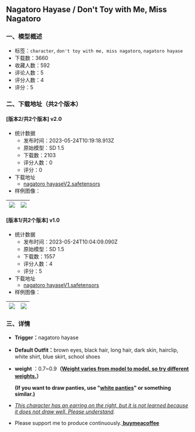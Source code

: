 ## Nagatoro Hayase / Don't Toy with Me, Miss Nagatoro
### 一、模型概述

- 标签：`character`, `don't toy with me, miss nagatoro`, `nagatoro hayase`
- 下载数：3660
- 收藏人数：592
- 评论人数：5
- 评分人数：4
- 评分：5

### 二、下载地址（共2个版本）

#### [版本2/共2个版本] v2.0

- 统计数据
  - 发布时间：2023-05-24T10:19:18.913Z
  - 原始模型：SD 1.5
  - 下载数：2103
  - 评分人数：0
  - 评分：0
- 下载地址
  - [nagatoro hayaseV2.safetensors](https://civitai.com/api/download/models/79673)
- 样例图像：

| <img src="https://image.civitai.com/xG1nkqKTMzGDvpLrqFT7WA/5afae018-fbc0-4858-8405-8096e74d19ab/width=450/894140.jpeg" /> | <img src="https://image.civitai.com/xG1nkqKTMzGDvpLrqFT7WA/acb3462a-fb46-46a1-ba7a-26e0208cbeb5/width=450/894070.jpeg" /> |
| ---- | ---- |

#### [版本1/共2个版本] v1.0

- 统计数据
  - 发布时间：2023-05-24T10:04:09.090Z
  - 原始模型：SD 1.5
  - 下载数：1557
  - 评分人数：4
  - 评分：5
- 下载地址
  - [nagatoro hayaseV1.safetensors](https://civitai.com/api/download/models/65499)
- 样例图像：

| <img src="https://image.civitai.com/xG1nkqKTMzGDvpLrqFT7WA/74c12c99-f0c3-452e-bafd-f817ff6d16a4/width=450/761860.jpeg" /> | <img src="https://image.civitai.com/xG1nkqKTMzGDvpLrqFT7WA/255333df-bee7-4f40-9e86-b233339b46db/width=450/724859.jpeg" /> |
| ---- | ---- |


### 三、详情
<ul><li><p><strong>Trigger：</strong>nagatoro hayase</p></li><li><p><strong>Default Outfit：</strong>brown eyes, black hair, long hair, dark skin, hairclip, white shirt, blue skirt, school shoes</p></li><li><p><strong>weight </strong>：0.7~0.9<strong>（<u>Weight varies from model to model, so try different weights.</u>）</strong></p><p><strong>(If you want to draw panties, use "<u>white panties</u>" or something similar.)</strong></p><p></p></li><li><p><em><u>This character has an earring on the right, but it is not learned because it does not draw well. Please understand</u>.</em></p></li></ul><ul><li><p>Please support me to produce continuously.<a target="_blank" rel="ugc" href="https://www.buymeacoffee.com/frogthejam"> <strong>buymeacoffee</strong></a></p></li></ul>